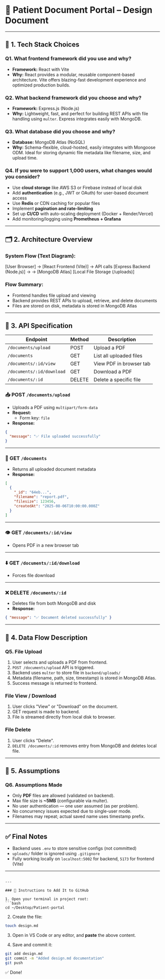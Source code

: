 # 🏥 Patient Document Portal – Design Document

---

## 📌 1. Tech Stack Choices

### Q1. What frontend framework did you use and why?
- **Framework:** React with Vite
- **Why:** React provides a modular, reusable component-based architecture. Vite offers blazing-fast development experience and optimized production builds.

### Q2. What backend framework did you choose and why?
- **Framework:** Express.js (Node.js)
- **Why:** Lightweight, fast, and perfect for building REST APIs with file handling using `multer`. Express integrates easily with MongoDB.

### Q3. What database did you choose and why?
- **Database:** MongoDB Atlas (NoSQL)
- **Why:** Schema-flexible, cloud-hosted, easily integrates with Mongoose ODM. Ideal for storing dynamic file metadata like filename, size, and upload time.

### Q4. If you were to support 1,000 users, what changes would you consider?
- Use **cloud storage** like AWS S3 or Firebase instead of local disk
- Add **authentication** (e.g., JWT or OAuth) for user-based document access
- Use **Redis** or CDN caching for popular files
- Implement **pagination and rate-limiting**
- Set up **CI/CD** with auto-scaling deployment (Docker + Render/Vercel)
- Add monitoring/logging using **Prometheus + Grafana**

---

## 🗂️ 2. Architecture Overview

### System Flow (Text Diagram):

[User Browser]
->
[React Frontend (Vite)]
-> API calls
[Express Backend (Node.js)]
-> ->
[MongoDB Atlas] [Local File Storage (/uploads)]


### Flow Summary:
- Frontend handles file upload and viewing
- Backend provides REST APIs to upload, retrieve, and delete documents
- Files are stored on disk, metadata is stored in MongoDB Atlas

---

## 🔗 3. API Specification

| Endpoint                  | Method | Description               |
|---------------------------|--------|---------------------------|
| `/documents/upload`       | POST   | Upload a PDF              |
| `/documents`              | GET    | List all uploaded files   |
| `/documents/:id/view`     | GET    | View PDF in browser tab   |
| `/documents/:id/download` | GET    | Download a PDF            |
| `/documents/:id`          | DELETE | Delete a specific file    |

### 📥 POST `/documents/upload`
- Uploads a PDF using `multipart/form-data`
- **Request:**
  - Form key: `file`
- **Response:**
```json
{
  "message": "✅ File uploaded successfully"
}
````

---

### 📄 GET `/documents`

* Returns all uploaded document metadata
* **Response:**

```json
[
  {
    "_id": "64eb...",
    "filename": "report.pdf",
    "filesize": 123456,
    "createdAt": "2025-08-06T10:00:00.000Z"
  }
]
```

---

### 👁️ GET `/documents/:id/view`

* Opens PDF in a new browser tab

---

### ⬇️ GET `/documents/:id/download`

* Forces file download

---

### ❌ DELETE `/documents/:id`

* Deletes file from both MongoDB and disk
* **Response:**

```json
{ "message": "✅ Document deleted successfully" }
```

---

## 🔄 4. Data Flow Description

### Q5. File Upload

1. User selects and uploads a PDF from frontend.
2. `POST /documents/upload` API is triggered.
3. Backend uses `multer` to store file in `backend/uploads/`
4. Metadata (filename, path, size, timestamp) is stored in MongoDB Atlas.
5. Success message is returned to frontend.

### File View / Download

1. User clicks "View" or "Download" on the document.
2. GET request is made to backend.
3. File is streamed directly from local disk to browser.

### File Delete

1. User clicks "Delete".
2. `DELETE /documents/:id` removes entry from MongoDB and deletes local file.

---

## 📎 5. Assumptions

### Q6. Assumptions Made

* Only **PDF** files are allowed (validated on backend).
* Max file size is **\~5MB** (configurable via multer).
* No user authentication — one user assumed (as per problem).
* No concurrency issues expected due to single-user mode.
* Filenames may repeat; actual saved name uses timestamp prefix.

---

## ✅ Final Notes

* Backend uses `.env` to store sensitive configs (not committed)
* `uploads/` folder is ignored using `.gitignore`
* Fully working locally on `localhost:5002` for backend, `5173` for frontend (Vite)

---

````

---

### 📌 Instructions to Add It to GitHub

1. Open your terminal in project root:
```bash
cd ~/Desktop/Patient-portal
````

2. Create the file:

```bash
touch design.md
```

3. Open in VS Code or any editor, and **paste** the above content.

4. Save and commit it:

```bash
git add design.md
git commit -m "Added design.md documentation"
git push
```

✅ Done!


